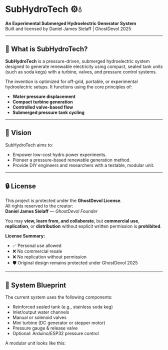 # SubHydroTech ⚙️💧
**An Experimental Submerged Hydroelectric Generator System**  
Built and licensed by Daniel James Sielaff | GhostDevol 2025  

---

## 🌊 What is SubHydroTech?

**SubHydroTech** is a pressure-driven, submerged hydroelectric system designed to generate renewable electricity using compact, sealed tank units (such as soda kegs) with a turbine, valves, and pressure control systems.

The invention is optimized for off-grid, portable, or experimental hydroelectric setups. It functions using the core principles of:

- **Water pressure displacement**
- **Compact turbine generation**
- **Controlled valve-based flow**
- **Submerged pressure tank cycling**

---

## 🧠 Vision

SubHydroTech aims to:
- Empower low-cost hydro power experiments.
- Pioneer a pressure-based renewable generation method.
- Provide DIY engineers and researchers with a testable, modular unit.

---

## 🔒 License

This project is protected under the **GhostDevol License**.  
All rights reserved to the creator:  
**Daniel James Sielaff** — *GhostDevol Founder*

You may **view, learn from, and collaborate**, but **commercial use**, **replication**, or **distribution** without explicit written permission is **prohibited**.

**License Summary:**
- ✅ Personal use allowed
- ❌ No commercial resale
- ❌ No replication without permission
- 🛡️ Original design remains protected under GhostDevol 2025

---

## 🔩 System Blueprint

The current system uses the following components:

- Reinforced sealed tank (e.g., stainless soda keg)
- Inlet/output water channels
- Manual or solenoid valves
- Mini turbine (DC generator or stepper motor)
- Pressure gauge & release valve
- Optional: Arduino/ESP32 pressure control

A modular unit looks like this:
